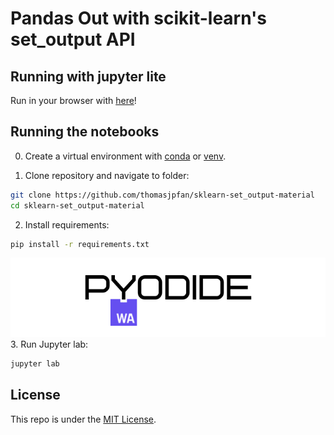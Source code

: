 # Pandas Out with scikit-learn's set_output API

## Running with jupyter lite

Run in your browser with [here](https://thomasjpfan.github.io/sklearn-set_output-material/lab/index.html)!

## Running the notebooks

0. Create a virtual environment with [conda](https://docs.conda.io/projects/conda/en/latest/index.html) or [venv](https://docs.python.org/3/library/venv.html).

1. Clone repository and navigate to folder:

```bash
git clone https://github.com/thomasjpfan/sklearn-set_output-material
cd sklearn-set_output-material
```

2. Install requirements:

```bash
pip install -r requirements.txt
```

![](https://raw.githubusercontent.com/pyodide/pyodide/master/docs/_static/img/pyodide-logo.png)
3. Run Jupyter lab:

```bash
jupyter lab
```

## License

This repo is under the [MIT License](LICENSE).
